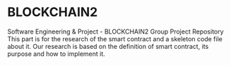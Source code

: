 # BLOCKCHAIN2
Software Engineering &amp; Project - BLOCKCHAIN2 Group Project Repository
This part is for the research of the smart contract and a skeleton code file about it. Our research is based on the definition of smart contract, its purpose and how to implement it.
